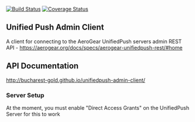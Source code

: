 [![Build Status](https://travis-ci.org/bucharest-gold/unifiedpush-admin-client.svg?branch=master)](https://travis-ci.org/bucharest-gold/unifiedpush-admin-client) [![Coverage Status](https://coveralls.io/repos/github/bucharest-gold/unifiedpush-admin-client/badge.svg?branch=master)](https://coveralls.io/github/bucharest-gold/unifiedpush-admin-client?branch=master)

## Unified Push Admin Client

A client for connecting to the AeroGear UnifiedPush servers admin REST API - https://aerogear.org/docs/specs/aerogear-unifiedpush-rest/#home

## API Documentation

http://bucharest-gold.github.io/unifiedpush-admin-client/

### Server Setup

At the moment, you must enable "Direct Access Grants" on the UnifiedPush Server for this to work
